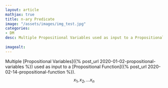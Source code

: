 ```yaml
---
layout: article
mathjax: true
title: n-ary Predicate
image: "/assets/images/img_test.jpg"
categories:
- DM
desc: Multiple Propositional Variables used as input to a Propositional Function.
 
imagealt: 
---
```


Multiple [Propositional Variables]({% post_url 2020-01-02-propositional-variables %}) used as input to a [Propositional Function]({% post_url 2020-02-14-propositional-function %}).
$$x_1, x_2, \dots x_n$$
































































































































































































































































































































































